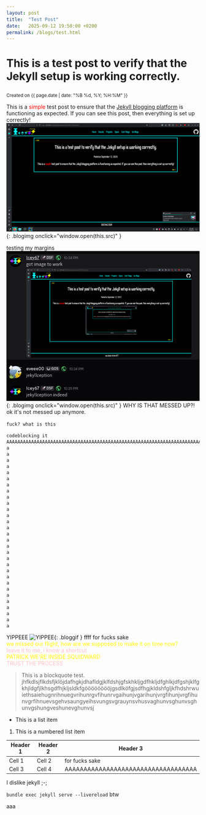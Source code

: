 ```yaml
---
layout: post
title:  "Test Post"
date:   2025-09-12 19:50:00 +0200
permalink: /blogs/test.html
---
```


# This is a test post to verify that the Jekyll setup is working correctly.
<sub>Created on {{ page.date | date: "%B %d, %Y; %H:%M" }}</sub>

This is a <span style="color: red;">simple</span> test post to ensure that the <a href="https://jekyllrb.com/">Jekyll blogging platform</a> is functioning as expected. If you can see this post, then everything is set up correctly!
![Screenshot](/media/blogassets/testpost/Screenshot_20250912_223043.png){: .blogimg onclick="window.open(this.src)" }

testing my margins
![Screenshot](/media/blogassets/testpost/Screenshot_20250912_223720.png){: .blogimg onclick="window.open(this.src)" }
WHY IS THAT MESSED UP?!<br>ok it's not messed up anymore.

`fuck? what is this`

```
codeblocking it
AAAAAAAAAAAAAAAAAAAAAAAAAAAAAAAAAAAAAAAAAAAAAAAAAAAAAAAAAAAAAAAAAAAAAAAAAAAAAAAAAAAAAAAAAAAAAAAAAAAAAAAAAAAJKLFHASEFHFLKJSDHLKJHSHJKLFDSHLJKSHFJKSDFHKJHJKLSFDHJKLDFSHLKJSDFHJKLSDFKJHSFDHKJSFDLHKJFSDKJHSDFLHJKSDFLHJKSFDLJHKSFDHJKSFDLHJKSDF
a
a
a
a
a
a
a
a
a
a
a
a
a
a
a
a
a
a
a
a
a
a
a
a
a
a
a
a
a
a

```

YIPPEEE
![YIPPEE](https://media1.tenor.com/m/qidowOYwqScAAAAd/yes-yes-sir.gif){: .bloggif }
ffff for fucks sake
<br><span style="color: yellow;">we missed our flight, how are we supposed to make it on time now?</span>
<br><span style="color: pink;">leave it to me, i know a shortcut</span>
<br><span style="color: yellow;">PATRICK WE'RE INSIDE SQUIDWARD</span>
<br><span style="color: pink;">TRUST THE PROCESS</span>

> This is a blockquote test.
> jhfkdlsjflkdsfjklöjdafhgkjdhafldgjklfdshjgfskhkljgdfhkljdfghlkjdfgshjklfgkhjldgfjlkhsgdfhjkljsldkfgööööööööjgsdlköfgjsdfhgjkldshfgljkfhdshrwuiethsaiehugnrihnuegvrihunrgvfihunrvgaihunjvgarihunjvrgfihunjvrgfihunvgrfihnuevsgehvsaungyeihsvungsvgrauynsvhusvaghunvsghunvsghunvgshungveshunevghunvsj

- This is a list item

1. This is a numbered list item

| Header 1 | Header 2 | Header 3                            |
|----------|----------|-------------------------------------|
| Cell 1   | Cell 2   | for fucks sake                      |
| Cell 3   | Cell 4   | AAAAAAAAAAAAAAAAAAAAAAAAAAAAAAAAAAA |

I dislike jekyll ;-;

`bundle exec jekyll serve --livereload` btw

aaa